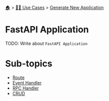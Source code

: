 <!--startTocHeader-->
[🏠](../../../README.md) > [👷🏽 Use Cases](../../README.md) > [Generate New Application](../README.md)
# FastAPI Application
<!--endTocHeader-->
TODO: Write about `FastAPI Application`
<!--startTocSubtopic-->
# Sub-topics
* [Route](route.md)
* [Event Handler](event-handler.md)
* [RPC Handler](rpc-handler.md)
* [CRUD](crud.md)
<!--endTocSubtopic-->